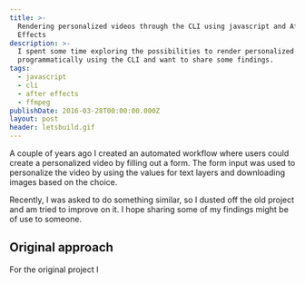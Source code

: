 ```yaml
---
title: >-
  Rendering personalized videos through the CLI using javascript and After
  Effects
description: >-
  I spent some time exploring the possibilities to render personalized videos
  programmatically using the CLI and want to share some findings.
tags:
  - javascript
  - cli
  - after effects
  - ffmpeg
publishDate: 2016-03-28T00:00:00.000Z
layout: post
header: letsbuild.gif
---
```


A couple of years ago I created an automated workflow where users could create a personalized video by filling out a form. The form input was used to personalize the video by using the values for text layers and downloading images based on the choice.

Recently, I was asked to do something similar, so I dusted off the old project and am tried to improve on it. I hope sharing some of my findings might be of use to someone.

## Original approach

For the original project I
